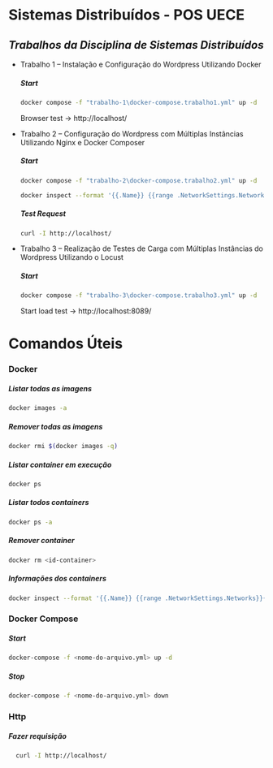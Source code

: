 # Sistemas Distribuídos - POS UECE

## _Trabalhos da Disciplina de Sistemas Distribuídos_

- Trabalho 1 – Instalação e Configuração do Wordpress Utilizando Docker
    ##### Start
    ```sh
    docker compose -f "trabalho-1\docker-compose.trabalho1.yml" up -d
    ```
    Browser test -> http://localhost/

- Trabalho 2 – Configuração do Wordpress com Múltiplas Instâncias Utilizando Nginx e Docker Composer
    ##### Start
    ```sh
    docker compose -f "trabalho-2\docker-compose.trabalho2.yml" up -d
    ```

    ```sh
    docker inspect --format '{{.Name}} {{range .NetworkSettings.Networks}}{{.IPAddress}}{{end}}' $(docker ps -q)
    ```

    ##### Test Request
    ```sh
    curl -I http://localhost/
    ```

- Trabalho 3 – Realização de Testes de Carga com Múltiplas Instâncias do Wordpress Utilizando o Locust
    ##### Start
    ```sh
    docker compose -f "trabalho-3\docker-compose.trabalho3.yml" up -d
    ```
    Start load test -> http://localhost:8089/
    
# Comandos Úteis

### Docker

##### Listar todas as imagens
```sh
docker images -a
```

##### Remover todas as imagens

```sh
docker rmi $(docker images -q)
```

##### Listar container em execução

```sh
docker ps
```

##### Listar todos containers

```sh
docker ps -a
```

##### Remover container

```sh
docker rm <id-container>
```

##### Informações dos containers

```sh
docker inspect --format '{{.Name}} {{range .NetworkSettings.Networks}}{{.IPAddress}}{{end}}' $(docker ps -q)
```

### Docker Compose

##### Start

```sh
docker-compose -f <nome-do-arquivo.yml> up -d
```

##### Stop

```sh
docker-compose -f <nome-do-arquivo.yml> down
```

### Http

##### Fazer requisição

```sh
  curl -I http://localhost/
```
